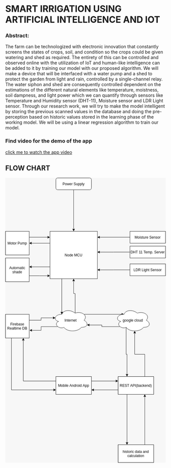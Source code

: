 # SMART IRRIGATION USING ARTIFICIAL INTELLIGENCE AND IOT

### Abstract:
The farm can be technologized with electronic innovation that constantly screens the states of crops, soil, and condition so the crops could be given watering and shed as required. The entirety of this can be controlled and observed online with the utilization of IoT and human-like intelligence can be added to it by training our model with our proposed algorithm. We will make a device that will be interfaced with a water pump and a shed to protect the garden from light and rain, controlled by a single-channel relay. The water siphon and shed are consequently controlled dependent on the estimations of the different natural elements like temperature, moistness, soil dampness, and light power which we can quantify through sensors like Temperature and Humidity sensor (DHT-11), Moisture sensor and LDR Light sensor. Through our research work, we will try to make the model intelligent by storing the previous scanned values in the database and doing the pre-perception based on historic values stored in the learning phase of the working model. We will be using a linear regression algorithm to train our model.

### Find video for the demo of the app
[click me to watch the app video](https://www.youtube.com/watch?v=j_sHtFuISoo)

## FLOW CHART
![here](https://github.com/lukefire5156/SMART-IRRIGATION-USING-ARTIFICIAL-INTELLIGENCE-AND-IOT/blob/master/ss/flowchart.png)
